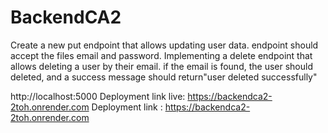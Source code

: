 # BackendCA2
Create a new put endpoint that allows updating user data. endpoint should accept the files email and password.
Implementing a delete endpoint that allows deleting a user by their email. if the email is found, the user should deleted, and a success message should return"user deleted successfully"

http://localhost:5000
Deployment link live: https://backendca2-2toh.onrender.com
Deployment link : https://backendca2-2toh.onrender.com
